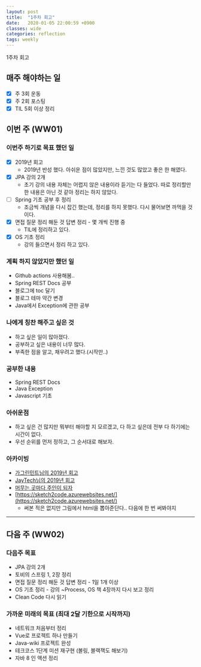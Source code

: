 ```yaml
---
layout: post
title:  "1주차 회고"
date:   2020-01-05 22:00:59 +0900
classes: wide
categories: reflection
tags: weekly
---
```


1주차 회고

## 매주 해야하는 일

- [x] 주 3회 운동
- [x] 주 2회 포스팅
- [x] TIL 5회 이상 정리

## 이번 주 (WW01)

### 이번주 하기로 목표 했던 일

- [x] 2019년 회고
  - 2019년 반성 했다. 아쉬운 점이 많았지만, 느낀 것도 많았고 좋은 한 해였다.
- [x] JPA 강의 2개
  - 초기 강의 내용 자체는 어렵지 않은 내용이라 듣기는 다 들었다. 따로 정리할만한 내용은 아닌 것 같아 정리는 하지 않았다.
- [ ] Spring 기초 공부 후 정리
  - 조금씩 개념을 다시 잡긴 했는데, 정리를 하지 못했다. 다시 물어보면 까먹을 것이다.
- [x] 면접 질문 정리 해둔 것 답변 정리 - 몇 개씩 진행 중
  - TIL에 정리하고 있다.
- [x] OS 기초 정리
  - 강의 들으면서 정리 하고 있다.

### 계획 하지 않았지만 했던 일

- Github actions 사용해봄..
- Spring REST Docs 공부
- 블로그에 toc 달기
- 블로그 테마 약간 변경
- Java에서 Exception에 관한 공부

### 나에게 칭찬 해주고 싶은 것

- 하고 싶은 일이 많아졌다.
- 공부하고 싶은 내용이 너무 많다.
- 부족한 점을 알고, 채우려고 했다.(시작만..)

### 공부한 내용

- Spring REST Docs
- Java Exception
- Javascript 기초

### 아쉬운점

- 하고 싶은 건 많지만 뭐부터 해야할 지 모르겠고, 다 하고 싶은데 전부 다 하기에는 시간이 없다.
- 우선 순위를 먼저 정하고, 그 순서대로 해보자.

### 아카이빙

- [가그린민트님의 2019년 회고](https://brainbackdoor.tistory.com/135)
- [JayTech님의 2019년 회고](https://pjh3749.tistory.com/278)
- [머무는 곳마다 주인이 되자](https://brunch.co.kr/@kozzangnim/379)
- [https://sketch2code.azurewebsites.net/](https://sketch2code.azurewebsites.net/)
  - 써본 적은 없지만 그림에서 html을 뽑아준단다.. 다음에 한 번 써봐야지

---

## 다음 주 (WW02)

### 다음주 목표

- JPA 강의 2개
- 토비의 스프링 1, 2장 정리
- 면접 질문 정리 해둔 것 답변 정리 - 1일 1개 이상
- OS 기초 정리 - 강의 ~Process, OS 책 4장까지 다시 보고 정리
- Clean Code 다시 읽기

### 가까운 미래의 목표 (최대 2달 기한으로 시작까지)

- 네트워크 처음부터 정리
- Vue로 프로젝트 하나 만들기
- Java-wiki 프로젝트 완성
- 테크코스 1단계 미션 재구현 (볼링, 블랙잭도 해보기)
- 자바 8 인 액션 정리
